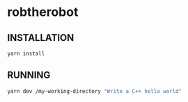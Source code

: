 # robtherobot

## INSTALLATION

```sh
yarn install
```

## RUNNING

```sh
yarn dev /my-working-directory "Write a C++ hello world"
```
